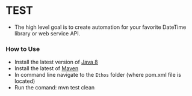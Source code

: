 # TEST

* The high level goal is to create automation for your favorite DateTime library or web service API.



### How to Use

- Install the latest version of [Java 8]
- Install the latest of [Maven]
- In command line navigate to the `Ethos` folder (where pom.xml file is located)
- Run the comand:
mvn test clean


[Java 8]: http://www.oracle.com/technetwork/java/javase/downloads/index.html
[Maven]: https://maven.apache.org/download.cgi
